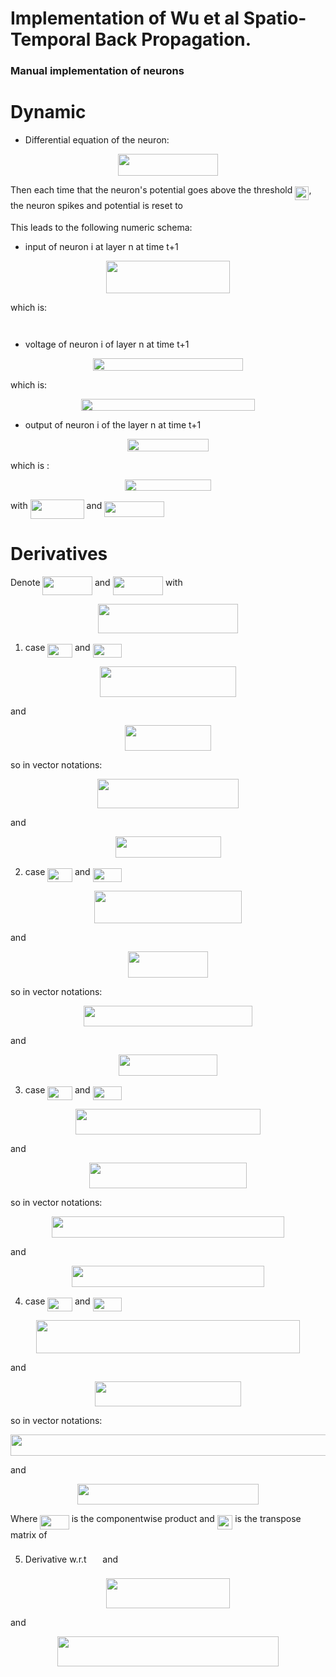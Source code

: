 # Implementation of Wu et al Spatio-Temporal Back Propagation.
### Manual implementation of neurons

# Dynamic

* Differential equation of the neuron:
<p align="center"><img src="https://rawgit.com/alexisrouge/spatio-temporal-backprop/master/svgs/567af50bd3fd349946df60784f3f8f04.svg?invert_in_darkmode" align=middle width=159.843255pt height=34.725404999999995pt/></p>
Then each time that the neuron's potential goes above the threshold <img src="https://rawgit.com/alexisrouge/spatio-temporal-backprop/master/svgs/9b63afbb51c19cd1b4284838eed439e3.svg?invert_in_darkmode" align=middle width=22.25091pt height=22.46574pt/>,
the neuron spikes and potential is reset to <img src="https://rawgit.com/alexisrouge/spatio-temporal-backprop/master/svgs/1414b15d7f385250542f02903cb9c796.svg?invert_in_darkmode" align=middle width=33.27489pt height=14.155350000000013pt/>

 This leads to the following numeric schema:


* input of neuron i at layer n at time t+1
<p align="center"><img src="https://rawgit.com/alexisrouge/spatio-temporal-backprop/master/svgs/073e040ccafe3484e9f9147327246d38.svg?invert_in_darkmode" align=middle width=198.2145pt height=52.22613pt/></p>
which is:
<p align="center"><img src="https://rawgit.com/alexisrouge/spatio-temporal-backprop/master/svgs/576ae19004f7d2b59589ae07b1f6d3fc.svg?invert_in_darkmode" align=middle width=161.50612499999997pt height=14.202787499999998pt/></p>

* voltage of neuron i of layer n at time t+1
<p align="center"><img src="https://rawgit.com/alexisrouge/spatio-temporal-backprop/master/svgs/7997454288dfe4da2d07b31e0d426272.svg?invert_in_darkmode" align=middle width=240.62609999999998pt height=19.897019999999998pt/></p>
which is:
<p align="center"><img src="https://rawgit.com/alexisrouge/spatio-temporal-backprop/master/svgs/9c761c1aeabb12fdeb129811c3be4c7b.svg?invert_in_darkmode" align=middle width=278.4705pt height=18.312359999999998pt/></p>

* output of neuron i of the layer n at time t+1
<p align="center"><img src="https://rawgit.com/alexisrouge/spatio-temporal-backprop/master/svgs/60eed5ad3a804556dec3ca981e8b2371.svg?invert_in_darkmode" align=middle width=129.43524pt height=19.897019999999998pt/></p>
which is :
<p align="center"><img src="https://rawgit.com/alexisrouge/spatio-temporal-backprop/master/svgs/958fa95abc666d50406ff9f9dc85a698.svg?invert_in_darkmode" align=middle width=138.068205pt height=18.312359999999998pt/></p>

with <img src="https://rawgit.com/alexisrouge/spatio-temporal-backprop/master/svgs/0edabc7d08813263b9cb07aeeb101411.svg?invert_in_darkmode" align=middle width=85.95972pt height=30.87678pt/> and <img src="https://rawgit.com/alexisrouge/spatio-temporal-backprop/master/svgs/3cea0b0bf51620d4aba4e613968783aa.svg?invert_in_darkmode" align=middle width=95.37891pt height=24.65759999999998pt/>

# Derivatives

Denote <img src="https://rawgit.com/alexisrouge/spatio-temporal-backprop/master/svgs/b12d24bc9bdbd5746e96c97b38f2b5de.svg?invert_in_darkmode" align=middle width=79.49204999999999pt height=29.954430000000002pt/> and <img src="https://rawgit.com/alexisrouge/spatio-temporal-backprop/master/svgs/870e099be781db90420f82b594cb9b0a.svg?invert_in_darkmode" align=middle width=80.51307pt height=29.954430000000002pt/>
with
<p align="center"><img src="https://rawgit.com/alexisrouge/spatio-temporal-backprop/master/svgs/a397fcc3096c4fc495733183c2b8f490.svg?invert_in_darkmode" align=middle width=224.56334999999996pt height=47.60745pt/></p>

1. case <img src="https://rawgit.com/alexisrouge/spatio-temporal-backprop/master/svgs/cfa2de66160f66cc4d6de047181883c2.svg?invert_in_darkmode" align=middle width=39.743055000000005pt height=22.46574pt/> and <img src="https://rawgit.com/alexisrouge/spatio-temporal-backprop/master/svgs/8602049953802541e9cdb359b446a99e.svg?invert_in_darkmode" align=middle width=46.784595pt height=22.46574pt/>

<p align="center"><img src="https://rawgit.com/alexisrouge/spatio-temporal-backprop/master/svgs/4fac51e7ec9ec68e5e0958496df62812.svg?invert_in_darkmode" align=middle width=217.93035pt height=48.182804999999995pt/></p>
and
<p align="center"><img src="https://rawgit.com/alexisrouge/spatio-temporal-backprop/master/svgs/0afacb7f56be20f44c94e3ee0fd4f28a.svg?invert_in_darkmode" align=middle width=138.694875pt height=41.07245999999999pt/></p>

so in vector notations:

<p align="center"><img src="https://rawgit.com/alexisrouge/spatio-temporal-backprop/master/svgs/e51e4f898a57e4c59896bc62f5198fc9.svg?invert_in_darkmode" align=middle width=225.92625pt height=47.60745pt/></p>
and
<p align="center"><img src="https://rawgit.com/alexisrouge/spatio-temporal-backprop/master/svgs/62e1703923882db5e9d3f0c536fc0585.svg?invert_in_darkmode" align=middle width=169.0128pt height=33.812129999999996pt/></p>

2. case <img src="https://rawgit.com/alexisrouge/spatio-temporal-backprop/master/svgs/cfa2de66160f66cc4d6de047181883c2.svg?invert_in_darkmode" align=middle width=39.743055000000005pt height=22.46574pt/> and <img src="https://rawgit.com/alexisrouge/spatio-temporal-backprop/master/svgs/c205509eff098298d6240586ec39ccbd.svg?invert_in_darkmode" align=middle width=46.784595pt height=22.46574pt/>

<p align="center"><img src="https://rawgit.com/alexisrouge/spatio-temporal-backprop/master/svgs/1bdfaffe2a5b76fa3c1200addb3f3699.svg?invert_in_darkmode" align=middle width=236.92844999999997pt height=52.22613pt/></p>
and
<p align="center"><img src="https://rawgit.com/alexisrouge/spatio-temporal-backprop/master/svgs/6fc43bf34755feccec43ee99f58f2830.svg?invert_in_darkmode" align=middle width=128.134545pt height=41.07245999999999pt/></p>

so in vector notations:

<p align="center"><img src="https://rawgit.com/alexisrouge/spatio-temporal-backprop/master/svgs/581519e3dae79fdad4c32cedc1446016.svg?invert_in_darkmode" align=middle width=270.8574pt height=33.812129999999996pt/></p>
and
<p align="center"><img src="https://rawgit.com/alexisrouge/spatio-temporal-backprop/master/svgs/943f437e6792adf43d36008aa2f1b5de.svg?invert_in_darkmode" align=middle width=158.45247pt height=33.812129999999996pt/></p>


3. case <img src="https://rawgit.com/alexisrouge/spatio-temporal-backprop/master/svgs/adef3632c0a9e60a71ffb6cd8bab511a.svg?invert_in_darkmode" align=middle width=39.743055000000005pt height=22.46574pt/> and <img src="https://rawgit.com/alexisrouge/spatio-temporal-backprop/master/svgs/8602049953802541e9cdb359b446a99e.svg?invert_in_darkmode" align=middle width=46.784595pt height=22.46574pt/>

<p align="center"><img src="https://rawgit.com/alexisrouge/spatio-temporal-backprop/master/svgs/70049a7057145d6fb44bdf0ede4c07f9.svg?invert_in_darkmode" align=middle width=296.65515pt height=41.07245999999999pt/></p>

and

<p align="center"><img src="https://rawgit.com/alexisrouge/spatio-temporal-backprop/master/svgs/a440827dfcf6d9dd1c96d4f5fdf62b2e.svg?invert_in_darkmode" align=middle width=251.29995pt height=41.07245999999999pt/></p>

so in vector notations:
<p align="center"><img src="https://rawgit.com/alexisrouge/spatio-temporal-backprop/master/svgs/04e361c281bad2d41a8182134ac2e9cf.svg?invert_in_darkmode" align=middle width=372.77955pt height=33.812129999999996pt/></p>
and
<p align="center"><img src="https://rawgit.com/alexisrouge/spatio-temporal-backprop/master/svgs/ec25bad9a1d60dc0638548dee07c6afc.svg?invert_in_darkmode" align=middle width=307.58805pt height=33.812129999999996pt/></p>

4. case <img src="https://rawgit.com/alexisrouge/spatio-temporal-backprop/master/svgs/adef3632c0a9e60a71ffb6cd8bab511a.svg?invert_in_darkmode" align=middle width=39.743055000000005pt height=22.46574pt/> and <img src="https://rawgit.com/alexisrouge/spatio-temporal-backprop/master/svgs/15605c10841a9ee639ca78a40d052b1d.svg?invert_in_darkmode" align=middle width=46.784595pt height=22.46574pt/>
<p align="center"><img src="https://rawgit.com/alexisrouge/spatio-temporal-backprop/master/svgs/54cfa9881c4e08fb3dba4cab49edbd6f.svg?invert_in_darkmode" align=middle width=421.01895pt height=52.22613pt/></p>
and
<p align="center"><img src="https://rawgit.com/alexisrouge/spatio-temporal-backprop/master/svgs/792e8ba0e85c30b8cfde024bc6c8b785.svg?invert_in_darkmode" align=middle width=233.69939999999997pt height=40.28706pt/></p>

so in vector notations:

<p align="center"><img src="https://rawgit.com/alexisrouge/spatio-temporal-backprop/master/svgs/ee90e05bcfeb2817b80e7c591b8c6dff.svg?invert_in_darkmode" align=middle width=522.126pt height=33.812129999999996pt/></p>

and

<p align="center"><img src="https://rawgit.com/alexisrouge/spatio-temporal-backprop/master/svgs/9139784fbe113bd76679eb2bd4af8518.svg?invert_in_darkmode" align=middle width=289.9875pt height=33.812129999999996pt/></p>

Where <img src="https://rawgit.com/alexisrouge/spatio-temporal-backprop/master/svgs/449b35d6113d76b2c0b3cd32522d164e.svg?invert_in_darkmode" align=middle width=46.349160000000005pt height=22.46574pt/> is the componentwise product and <img src="https://rawgit.com/alexisrouge/spatio-temporal-backprop/master/svgs/bbe849e6f768c8d99d457a7b1132d981.svg?invert_in_darkmode" align=middle width=24.474945pt height=22.638659999999973pt/> is the transpose matrix of <img src="https://rawgit.com/alexisrouge/spatio-temporal-backprop/master/svgs/fb97d38bcc19230b0acd442e17db879c.svg?invert_in_darkmode" align=middle width=17.739810000000002pt height=22.46574pt/>

5. Derivative w.r.t <img src="https://rawgit.com/alexisrouge/spatio-temporal-backprop/master/svgs/84c95f91a742c9ceb460a83f9b5090bf.svg?invert_in_darkmode" align=middle width=17.808285000000005pt height=22.46574pt/> and <img src="https://rawgit.com/alexisrouge/spatio-temporal-backprop/master/svgs/4bdc8d9bcfb35e1c9bfb51fc69687dfc.svg?invert_in_darkmode" align=middle width=7.054855500000005pt height=22.831379999999992pt/>

<p align="center"><img src="https://rawgit.com/alexisrouge/spatio-temporal-backprop/master/svgs/b6b6b987851527fd61d8274d51c6c128.svg?invert_in_darkmode" align=middle width=198.91575pt height=47.60745pt/></p>
and
<p align="center"><img src="https://rawgit.com/alexisrouge/spatio-temporal-backprop/master/svgs/5d98032b42146225722c50987efb517a.svg?invert_in_darkmode" align=middle width=354.76649999999995pt height=47.60745pt/></p>
